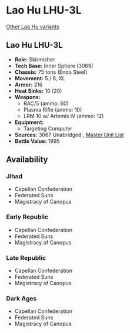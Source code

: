 # Lao Hu LHU-3L 

[Other Lao Hu variants](../lao_hu.md) 

## Lao Hu LHU-3L 

- **Role:** Skirmisher 
- **Tech Base:** Inner Sphere (3069) 
- **Chassis:** 75 tons (Endo Steel) 
- **Movement:** 5 / 8, XL 
- **Armor:** 216 
- **Heat Sinks:** 10 (20) 
- **Weapons:** 
  - RAC/5 (ammo: 60) 
  - Plasma Rifle (ammo: 10) 
  - LRM 10 w/ Artemis IV (ammo: 12) 
- **Equipment:** 
  - Targeting Computer 
- **Sources:** 3067 Unabridged , [Master Unit List](http://masterunitlist.info/Unit/Details/5695/lao-hu-lhu-3l) 
- **Battle Value:** 1995 

## Availability 

### Jihad 

- Capellan Confederation 
- Federated Suns 
- Magistracy of Canopus 

### Early Republic 

- Capellan Confederation 
- Federated Suns 
- Magistracy of Canopus 

### Late Republic 

- Capellan Confederation 
- Federated Suns 
- Magistracy of Canopus 

### Dark Ages 

- Capellan Confederation 
- Federated Suns 
- Magistracy of Canopus 

